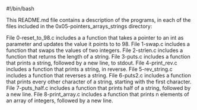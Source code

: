 #!/bin/bash

This README.md file contains a description of the programs, in each of the files included in the 0x05-pointers_arrays_strings directory:

File 0-reset_to_98.c includes a a function that takes a pointer to an int as parameter and updates the value it points to to 98.
File 1-swap.c includes a function that swaps the values of two integers.
File 2-strlen.c includes a function that returns the length of a string.
File 3-puts.c includes a function that prints a string, followed by a new line, to stdout.
File 4-print_rev.c includes a function that prints a string, in reverse.
File 5-rev_string.c includes a function that reverses a string.
File 6-puts2.c includes a function that prints every other character of a string, starting with the first character.
File 7-puts_half.c includes a function that prints half of a string, followed by a new line.
File 8-print_array.c includes  a function that prints n elements of an array of integers, followed by a new line.
